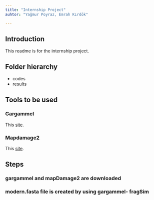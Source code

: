 ```yaml
---
title: "Internship Project"
auhtor: "Yağmur Poyraz, Emrah Kırdök"

---
```


## Introduction

This readme is for the internship project.

## Folder hierarchy

- codes
- results


## Tools to be used

### Gargammel

This [site](https://grenaud.github.io/gargammel/).

### Mapdamage2

This [site](https://ginolhac.github.io/mapDamage/).


## Steps

### gargammel and mapDamage2 are downloaded 

### modern.fasta file is created by using gargammel- fragSim 


